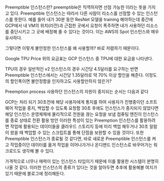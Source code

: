 Preemptible 인스턴스란?
preemptible은 직역하자면 선점 가능한 이라는 뜻을 가지고 있다. Preemptible 인스턴스는 따라서 다른 사람이 리소스를 선점할 수 있는 인스턴스를 뜻한다. 예를 들어 내가 30분 동안 ResNet 모델을 training 해야하는데 중간에 GCP에서 내 VM의 위치(리전)과 근접한 곳에서 요청이 폭주하면 내가 사용하던 리소스를 중단시키고 그 곳에 배정해 줄 수 있다는 것이다. 이는 AWS의 Spot 인스턴스와 매우 유사하다.

그렇다면 이렇게 불안정한 인스턴스를 왜 사용할까? 바로 저렴하기 때문이다.


Google TPU Price
위의 요금표는 GCP 인스턴스 중 TPU에 대한 요금을 나타낸다.

TPU의 경우 일반적인 v2 인스턴스의 경우 시간당 4.5달러를 요구하는 반면 Preemptible 인스턴스에서는 시간당 1.35달러로 약 70% 이상 할인을 해준다. 이정도의 할인폭이면 불안정함을 인지하고도 사용할만하지 않은가?

Preemption process
사용하던 인스턴스의 자원이 중지되는 순서는 다음과 같다

GCP는 처리 되기 30초전에 해당 사용자에게 통지를 하여 사용자가 진행중이던 소프트웨어 작업을 중지, 백업할 수 있도록 요청함
30초 후에도 인스턴스가 중지되지 않았다면 해당 인스턴스 운영체제에 물리적으로 전원을 끊는 요청을 보냄
컴퓨팅 엔진이 인스턴스를 종료 상태로 전환
활용 방안
이러한 특성이 있는 Preemption 인스턴스를 활용하려면 작업에 활용되는 데이터들을 클라우드 스토리지 등에 미리 백업 해두거나 30초 알람이 왔을 때 백업할 수 있는 스크립트를 통해 단점을 보완할 수 있을 것이다. 또한 Preemptible 인스턴스가 종료될 것 같다면, 바로 새로운 Preemptible 인스턴스를 켜고 작업중이던 데이터를 옮겨 작업을 이어나가거나 온디맨드 인스턴스로 바꾸어가는 워크로드도 생각해 볼 수 있다.

가격적으로 너무나 매력이 있는 인스턴스 타입이기 때문에 이를 활용한 시스템이 분명히 나올 것 같다. 이러한 인스턴스의 종류가 있다는 것을 알아두면 추후에 활용해볼 여지가 있기 때문에 블로그에 정리해둔다.